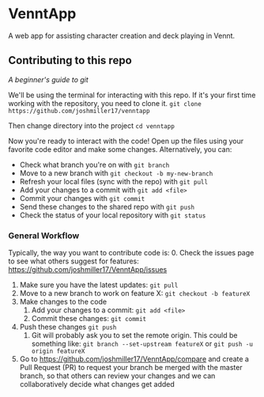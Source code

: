 # VenntApp
A web app for assisting character creation and deck playing in Vennt.

## Contributing to this repo
_A beginner's guide to git_

We'll be using the terminal for interacting with this repo.
If it's your first time working with the repository, you need to clone it. 
`git clone https://github.com/joshmiller17/venntapp`

Then change directory into the project
`cd venntapp`

Now you're ready to interact with the code! Open up the files using your favorite code editor and make some changes. Alternatively, you can:
- Check what branch you're on with `git branch`
- Move to a new branch with `git checkout -b my-new-branch`
- Refresh your local files (sync with the repo) with `git pull`
- Add your changes to a commit with `git add <file>`
- Commit your changes with `git commit`
- Send these changes to the shared repo with `git push`
- Check the status of your local repository with `git status`


### General Workflow
Typically, the way you want to contribute code is:
0. Check the issues page to see what others suggest for features: https://github.com/joshmiller17/VenntApp/issues
1. Make sure you have the latest updates: `git pull`
2. Move to a new branch to work on feature X: `git checkout -b featureX`
3. Make changes to the code
    1. Add your changes to a commit: `git add <file>`
    2. Commit these changes: `git commit`
4. Push these changes `git push`
    1. Git will probably ask you to set the remote origin. This could be something like: `git branch --set-upstream featureX` or `git push -u origin featureX`
5. Go to https://github.com/joshmiller17/VenntApp/compare and create a Pull Request (PR) to request your branch be merged with the master branch, so that others can review your changes and we can collaboratively decide what changes get added


